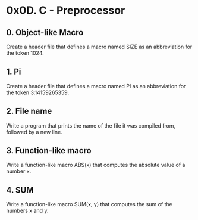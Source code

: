# 0x0D. C - Preprocessor

## 0. Object-like Macro

Create a header file that defines a macro named SIZE as an abbreviation for the token 1024.

## 1. Pi

Create a header file that defines a macro named PI as an abbreviation for the token 3.14159265359.

## 2. File name

Write a program that prints the name of the file it was compiled from, followed by a new line.

## 3. Function-like macro

Write a function-like macro ABS(x) that computes the absolute value of a number x.

## 4. SUM

Write a function-like macro SUM(x, y) that computes the sum of the numbers x and y.
